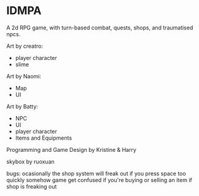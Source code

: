 # IDMPA

A 2d RPG game, with turn-based combat, quests, shops, and traumatised npcs. 

Art by creatro:
- player character
- slime


Art by Naomi:
- Map
- UI

Art by Batty:
- NPC
- UI
- player character
- Items and Equipments

Programming and Game Design by Kristine & Harry 

skybox by ruoxuan 

bugs:
ocasionally the shop system will freak out if you press space too quickly
somehow game get confused if you're buying or selling an item if shop is freaking out
